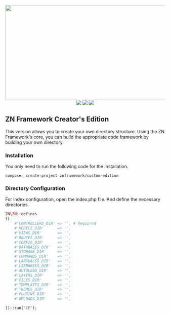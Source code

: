 <p align="center">
	<img width="800" height="300" src="https://cloud.teslaerp.com/tesla/Application/Resources/Uploads/znframework/gallery/zn/1513284150_zn800.jpg"><br>
    <a title="copy to clipboard" class="copy_on_clip" data-clipboard-target="#latest_stable_version_markdown">
        <img class="spinned latest_stable_version_img" src="https://poser.pugx.org/znframework/custom-edition/v/stable" style="display: inline;">
    </a>
    <a title="copy to clipboard" class="copy_on_clip" data-clipboard-target="#latest_unstable_version_markdown">
        <img class="spinned latest_unstable_version_img" src="https://poser.pugx.org/znframework/custom-edition/v/unstable" style="display: inline;">
    </a>
    <a title="copy to clipboard" class="copy_on_clip" data-clipboard-target="#license_markdown">
        <img class="spinned license_img" src="https://poser.pugx.org/znframework/custom-edition/license" style="display: inline;">
    </a>
</p>
<h2>ZN Framework Creator's Edition</h2>
<p>
This version allows you to create your own directory structure. Using the ZN Framework's core, you can build the appropriate code framework by building your own directory.
</p>

<h3>Installation</h3>
<p>
You only need to run the following code for the installation.
</p>

```
composer create-project znframework/custom-edition
```

<h3>Directory Configuration</h3>
<p>
For index configuration, open the index.php file. And define the necessary directories.
</p>

```php
ZN\ZN::defines
([
    #'CONTROLLERS_DIR' => '', # Required
    #'MODELS_DIR'      => '',
    #'VIEWS_DIR'       => '',
    #'ROUTES_DIR'      => '',
    #'CONFIG_DIR'      => '',
    #'DATABASES_DIR'   => '',
    #'STORAGE_DIR'     => '',
    #'COMMANDS_DIR'    => '',
    #'LANGUAGES_DIR'   => '',
    #'LIBRARIES_DIR'   => '',
    #'AUTOLOAD_DIR'    => '',
    #'LAYERS_DIR'      => '',
    #'FILES_DIR'       => '',
    #'TEMPLATES_DIR'   => '',
    #'THEMES_DIR'      => '',
    #'PLUGINS_DIR'     => '',
    #'UPLOADS_DIR'     => '',

])::run('CE');
```